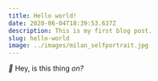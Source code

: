 ```yaml
---
title: Hello world!
date: 2020-06-04T18:39:53.637Z
description: This is my first blog post.
slug: hello-world
image: ../images/milan_selfportrait.jpg
---
```


_🎤_ Hey, is this thing _on?_
